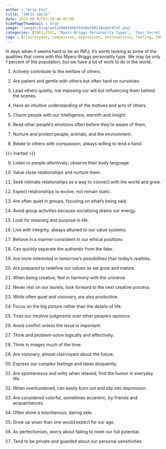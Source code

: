 ```yaml
---
author : "Aria Fox"
title: "INFJs smile"
date: 2023-08-02T01:10:48-07:00
hidePageThumbnail : true 
image: "images/blog/ae51498df84675d36b290138addc97e5.png"
categories: [INFJ,ISFJ, 'Myers-Briggs Personality Types', 'Your Secret Self']
tags : [clairvoyant, compassion, depression, extraversion, feeling, INFJ, introversion, inventory, judging, Myers-Briggs, perceiving, personality, private, psychology, relationships, reserved, sensing, thinking]
---
```


In days when it seems hard to be an INFJ, it’s worth looking at some of the qualities that come with this Myers-Briggs personality type. We may be only 1 percent of the population, but we have a  lot of work to do in the world.

1. Actively contribute to the welfare of others.

2. Are patient and gentle with others but often hard on ourselves.

3. Lead others quietly; not imposing our will but influencing them behind the scenes.

4. Have an intuitive understanding of the motives and acts of others.

5. Charm people with our intelligence, warmth and insight.

6. Read other people’s emotions often before they’re aware of them.

7. Nurture and protect people, animals, and the environment.

8. Relate to others with compassion, always willing to lend a hand.

{{< inartad >}}

9. Listen to people attentively; observe their body language.

10. Value close relationships and nurture them.

11. Seek intimate relationships as a way to connect with the world and grow.

12. Expect relationships to evolve, not remain static.

13. Are often quiet in groups, focusing on what’s being said.

14. Avoid group activities because socializing drains our energy.

15. Look for meaning and purpose in life.

16. Live with integrity, always attuned to our value systems.

17. Behave in a manner consistent in our ethical positions

18. Can quickly separate the authentic from the fake.

19. Are more interested in tomorrow’s possibilities than today’s realities.

20. Are prepared to redefine our values as we grow and mature.

21. When being creative, feel in harmony with the universe.

22. Never rest on our laurels; look forward to the next creative process.

23. While often quiet and visionary, are also productive.

24. Focus on the big picture rather than the details of life.

25. Trust our intuitive judgments over other people’s opinions.

26. Avoid conflict unless the issue is important.

27. Think and problem-solve logically and effectively.

28. Think in images much of the time.

29. Are visionary, almost clairvoyant about the future.

30. Express our complex feelings and ideas eloquently.

31. Are spontaneous and witty when relaxed; find the humor in everyday life.

32. When overburdened, can easily burn out and slip into depression.

33. Are considered colorful, sometimes eccentric, by friends and acquaintances.

34. Often show a mischievous, daring side.

35. Grow up wiser than one would expect for our age.

36. As perfectionists, worry about failing to meet our full potential.

37. Tend to be private and guarded about our personal sensitivities.


